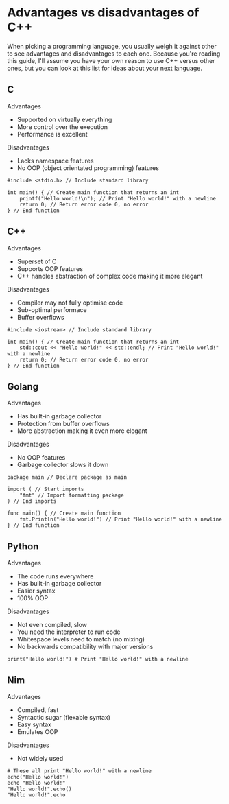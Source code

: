 # Advantages vs disadvantages of C++
When picking a programming language, you usually weigh it against other to see advantages and disadvantages to each one.
Because you're reading this guide, I'll assume you have your own reason to use C++ versus other ones, but you can look at this list for ideas about your next language.

## C
Advantages
* Supported on virtually everything
* More control over the execution
* Performance is excellent

Disadvantages
* Lacks namespace features
* No OOP (object orientated programming) features

```
#include <stdio.h> // Include standard library

int main() { // Create main function that returns an int
    printf("Hello world!\n"); // Print "Hello world!" with a newline
    return 0; // Return error code 0, no error
} // End function
```

## C++
Advantages
* Superset of C
* Supports OOP features
* C++ handles abstraction of complex code making it more elegant

Disadvantages
* Compiler may not fully optimise code
* Sub-optimal performace
* Buffer overflows

```
#include <iostream> // Include standard library

int main() { // Create main function that returns an int
    std::cout << "Hello world!" << std::endl; // Print "Hello world!" with a newline
    return 0; // Return error code 0, no error
} // End function
```

## Golang
Advantages
* Has built-in garbage collector
* Protection from buffer overflows
* More abstraction making it even more elegant

Disadvantages
* No OOP features
* Garbage collector slows it down

```
package main // Declare package as main

import ( // Start imports
    "fmt" // Import formatting package
) // End imports

func main() { // Create main function
    fmt.Println("Hello world!") // Print "Hello world!" with a newline
} // End function
```

## Python
Advantages
* The code runs everywhere
* Has built-in garbage collector
* Easier syntax
* 100% OOP

Disadvantages
* Not even compiled, slow
* You need the interpreter to run code
* Whitespace levels need to match (no mixing)
* No backwards compatibility with major versions

```
print("Hello world!") # Print "Hello world!" with a newline
```

## Nim
Advantages
* Compiled, fast
* Syntactic sugar (flexable syntax)
* Easy syntax
* Emulates OOP

Disadvantages
* Not widely used

```
# These all print "Hello world!" with a newline
echo("Hello world!")
echo "Hello world!"
"Hello world!".echo()
"Hello world!".echo
```
